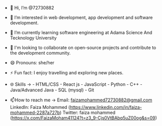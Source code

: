- 👋 Hi, I’m @72730882
- 👀 I’m interested in web development, app development and software development.
- 🌱 I’m currently learning software engineering at Adama Science And Tecknology University
- 💞️ I'm looking to collaborate on open-source projects and contribute to the development community.
- 😄 Pronouns: she/her
- ⚡ Fun fact: I enjoy travelling and exploring new places.
- 🌐 Skills -> 
        - HTML/CSS
        - React js
        - JavaScript
        - Python
        - C++
        - Java/Advanced Java
        - SQL (mysql)
        - Git
     
  
- 📫How to reach me -> 
       Email: faizamohammed72730882@gmail.com
       LinkedIn: Faiza Mohammed (https://www.linkedin.com/in/faiza-mohammed-2287a727b)
       Twitter: faiza mohammed (https://x.com/FaizaMoham41124?t=z3_9-Cjs0VtBAbq5uZ00og&s=09)

